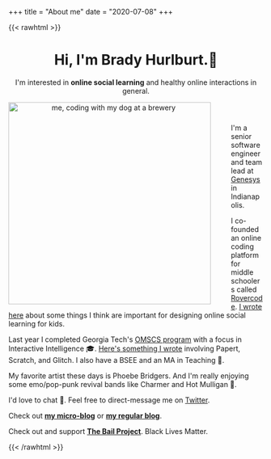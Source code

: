 +++
title = "About me"
date = "2020-07-08"
+++

{{< rawhtml >}}

<header>
  <h1>Hi, I'm Brady Hurlburt.<span class="wave">👋 </span></h1>

  <p>
    I'm interested in <strong>online social learning</strong> and healthy online interactions in general.
  </p>
  <img
    height="400px;"
    src="https://i.imgur.com/CqTNsut.jpg"
    alt="me, coding with my dog at a brewery"
    style="float: left; margin: 0px 40px 10px 0;"
  />
</header>

<section>
  <p>
    I'm a senior software engineer and team lead at
    <a href="https://genesys.com">Genesys</a> in Indianapolis.
  </p>
  <p>
    I co-founded an online coding platform for middle
    schoolers called <a href="https://rovercode.com">Rovercode</a>.
    <a href="https://medium.com/@bradyhurlburt/fd8862ad361c">I wrote here</a>
    about some things I think are important for designing online social learning
    for kids.
  </p>
  <p>
    Last year I completed Georgia Tech's
    <a href="https://twitter.com/GTOMSCS">OMSCS program</a> with a focus in
    Interactive Intelligence 🎓.
    <a href="/pdfs/peer-support-2018.pdf">
      Here's something I wrote</a
    >
    involving Papert, Scratch, and Glitch. I also have a BSEE and an MA in
    Teaching 📜.
  </p>
  <p>
    My favorite artist these days is Phoebe Bridgers. And I'm really enjoying some emo/pop-punk revival bands like Charmer and Hot Mulligan 🎸.
  </p>
  <p>
    I'd love to chat 💬. Feel free to direct-message me on
    <a href="https://twitter.com/h_bradio">Twitter</a>.
  </p>
  <p>
    Check out <strong><a href="/micro/">my micro-blog</a></strong> or
    <strong><a href="/post/">my regular blog</a></strong>.
  </p>
  <p>
    Check out and support <strong><a href="https://bailproject.org/faq/">The Bail Project</a></strong>.
    Black Lives Matter.
  </p>
</section>

{{< /rawhtml >}}
